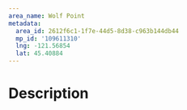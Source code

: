 ```yaml
---
area_name: Wolf Point
metadata:
  area_id: 2612f6c1-1f7e-44d5-8d38-c963b144db44
  mp_id: '109611310'
  lng: -121.56854
  lat: 45.40884
---
```

# Description
